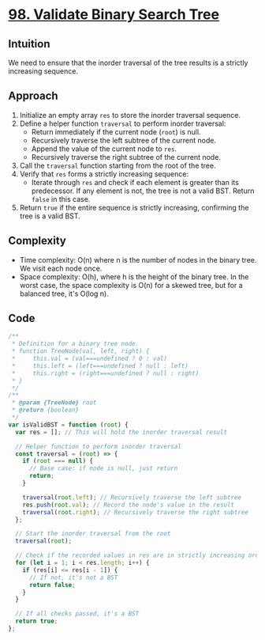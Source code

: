 # [98. Validate Binary Search Tree](https://leetcode.com/problems/validate-binary-search-tree/description/)

## Intuition

We need to ensure that the inorder traversal of the tree results is a strictly increasing sequence.

## Approach

1. Initialize an empty array `res` to store the inorder traversal sequence.
2. Define a helper function `traversal` to perform inorder traversal:
   - Return immediately if the current node (`root`) is null.
   - Recursively traverse the left subtree of the current node.
   - Append the value of the current node to `res`.
   - Recursively traverse the right subtree of the current node.
3. Call the `traversal` function starting from the root of the tree.
4. Verify that `res` forms a strictly increasing sequence:
   - Iterate through `res` and check if each element is greater than its predecessor. If any element is not, the tree is not a valid BST. Return `false` in this case.
5. Return `true` if the entire sequence is strictly increasing, confirming the tree is a valid BST.

## Complexity

- Time complexity: O(n) where n is the number of nodes in the binary tree. We visit each node once.
- Space complexity: O(h), where h is the height of the binary tree. In the worst case, the space complexity is O(n) for a skewed tree, but for a balanced tree, it's O(log n).

## Code

```javascript
/**
 * Definition for a binary tree node.
 * function TreeNode(val, left, right) {
 *     this.val = (val===undefined ? 0 : val)
 *     this.left = (left===undefined ? null : left)
 *     this.right = (right===undefined ? null : right)
 * }
 */
/**
 * @param {TreeNode} root
 * @return {boolean}
 */
var isValidBST = function (root) {
  var res = []; // This will hold the inorder traversal result

  // Helper function to perform inorder traversal
  const traversal = (root) => {
    if (root === null) {
      // Base case: if node is null, just return
      return;
    }

    traversal(root.left); // Recursively traverse the left subtree
    res.push(root.val); // Record the node's value in the result
    traversal(root.right); // Recursively traverse the right subtree
  };

  // Start the inorder traversal from the root
  traversal(root);

  // Check if the recorded values in res are in strictly increasing order
  for (let i = 1; i < res.length; i++) {
    if (res[i] <= res[i - 1]) {
      // If not, it's not a BST
      return false;
    }
  }

  // If all checks passed, it's a BST
  return true;
};
```
